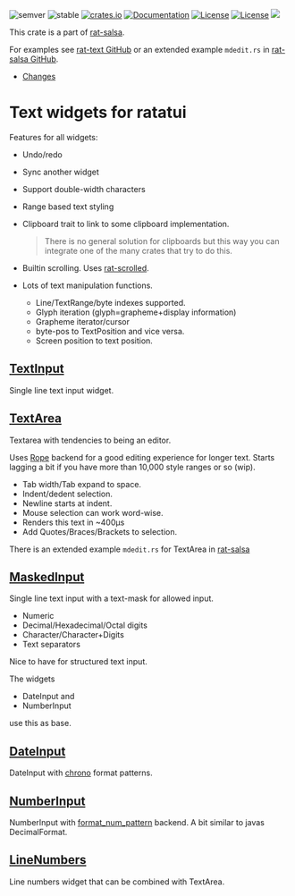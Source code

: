 ![semver](https://img.shields.io/badge/semver-☑-FFD700)
![stable](https://img.shields.io/badge/stability-stable-8A2BE2)
[![crates.io](https://img.shields.io/crates/v/rat-text.svg)](https://crates.io/crates/rat-text)
[![Documentation](https://docs.rs/rat-text/badge.svg)](https://docs.rs/rat-text)
[![License](https://img.shields.io/badge/license-MIT-blue.svg)](https://opensource.org/licenses/MIT)
[![License](https://img.shields.io/badge/license-APACHE-blue.svg)](https://www.apache.org/licenses/LICENSE-2.0)
![](https://tokei.rs/b1/github/thscharler/rat-salsa)

This crate is a part of [rat-salsa][refRatSalsa].

For examples see [rat-text GitHub][refGitHubText] or an extended example `mdedit.rs` in
[rat-salsa GitHub][refGitHubSalsa].

* [Changes](https://github.com/thscharler/rat-salsa/blob/master/rat-text/changes.md)

# Text widgets for ratatui

Features for all widgets:

* Undo/redo
* Sync another widget
* Support double-width characters
* Range based text styling
* Clipboard trait to link to some clipboard implementation.

  > There is no general solution for clipboards but this way you
  > can integrate one of the many crates that try to do this.

* Builtin scrolling. Uses [rat-scrolled][refRatScrolled].

* Lots of text manipulation functions.
    * Line/TextRange/byte indexes supported.
    * Glyph iteration (glyph=grapheme+display information)
    * Grapheme iterator/cursor
    * byte-pos to TextPosition and vice versa.
    * Screen position to text position.

## [TextInput](crate::text_input::TextInput)

Single line text input widget.

## [TextArea](crate::text_area::TextArea)

Textarea with tendencies to being an editor.

Uses [Rope][refRopey] backend for a good editing
experience for longer text. Starts lagging a bit if you have
more than 10,000 style ranges or so (wip).

* Tab width/Tab expand to space.
* Indent/dedent selection.
* Newline starts at indent.
* Mouse selection can work word-wise.
* Renders this text in ~400µs
* Add Quotes/Braces/Brackets to selection.

There is an extended example `mdedit.rs` for TextArea in
[rat-salsa][refRatSalsa]

## [MaskedInput](crate::text_input_mask::MaskedInput)

Single line text input with a text-mask for allowed input.

* Numeric
* Decimal/Hexadecimal/Octal digits
* Character/Character+Digits
* Text separators

Nice to have for structured text input.

The widgets

* DateInput and
* NumberInput

use this as base.

## [DateInput](crate::date_input::DateInput)

DateInput with [chrono][refChrono] format patterns.

## [NumberInput](crate::number_input::NumberInput)

NumberInput with [format_num_pattern][refFormatNumPattern]
backend. A bit similar to javas DecimalFormat.

## [LineNumbers](crate::line_number::LineNumbers)

Line numbers widget that can be combined with TextArea.


[refRatSalsa]: https://docs.rs/rat-salsa/latest/rat_salsa/

[refRatScrolled]: https://docs.rs/rat-scrolled/latest/rat_scrolled/

[refRopey]: https://docs.rs/ropey/

[refChrono]: https://docs.rs/chrono

[refFormatNumPattern]: https://docs.rs/format_num_pattern

[refGitHubText]: https://github.com/thscharler/rat-salsa/blob/master/rat-text/examples

[refGitHubSalsa]: https://github.com/thscharler/rat-salsa/tree/master/examples
